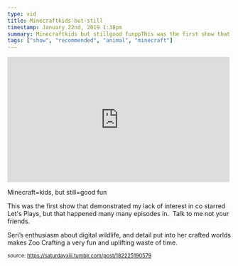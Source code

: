 ```yaml
---
type: vid
title: Minecraftkids-but-still
timestamp: January 22nd, 2019 1:38pm
summary: Minecraftkids but stillgood funppThis was the first show that demonstrated my lack of interest in co starred Lets Plays but that happened manSeri’s enthusiasm about digital wildlife and detail put into her crafted worlds makes Zoo Crafting a very fun and uplifting waste of timep 
tags: ["show", "recommended", "animal", "minecraft"]
---
```

<iframe width="500" height="281"  id="youtube_iframe" src="https://www.youtube.com/embed/kpTdG4PkwXA?feature=oembed&amp;enablejsapi=1&amp;origin=http://safe.txmblr.com&amp;wmode=opaque" frameborder="0" allow="accelerometer; autoplay; clipboard-write; encrypted-media; gyroscope; picture-in-picture" allowfullscreen></iframe>                    
                                            
Minecraft=kids, but still=good fun

This was the first show that demonstrated my lack of interest in co starred Let's Plays, but that happened many many episodes in.  Talk to me not your friends. 

Seri’s enthusiasm about digital wildlife, and detail put into her crafted worlds makes Zoo Crafting a very fun and uplifting waste of time.
 
                                                    
<small>source: https://saturdayxiii.tumblr.com/post/182225190579</small>